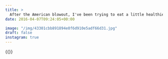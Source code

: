 ```yaml
---
title: >
  After the American blowout, I've been trying to eat a little healthier. Results are good. Don't know if I've lost any chubb yet but I feel better and healthy food is starting to look and taste much better than unhealthy food. 🍏#vsco #VSCOfilm #food #foodporn #wholefoods #diet #healthy
date: 2016-04-07T09:24:05+00:00

image: "/img/43301cbb891894e0f6d910e5adf66d31.jpg"
draft: false
instagram: true
---
```


{{<photo src="/img/43301cbb891894e0f6d910e5adf66d31.jpg">}}
